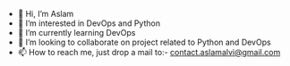 - 👋 Hi, I’m Aslam
- 👀 I’m interested in DevOps and Python
- 🌱 I’m currently learning DevOps
- 💞️ I’m looking to collaborate on project related to Python and DevOps
- 📫 How to reach me, just drop a mail to:- contact.aslamalvi@gmail.com

<!---
AslamAlvi28/AslamAlvi28 is a ✨ special ✨ repository because its `README.md` (this file) appears on your GitHub profile.
You can click the Preview link to take a look at your changes.
--->
